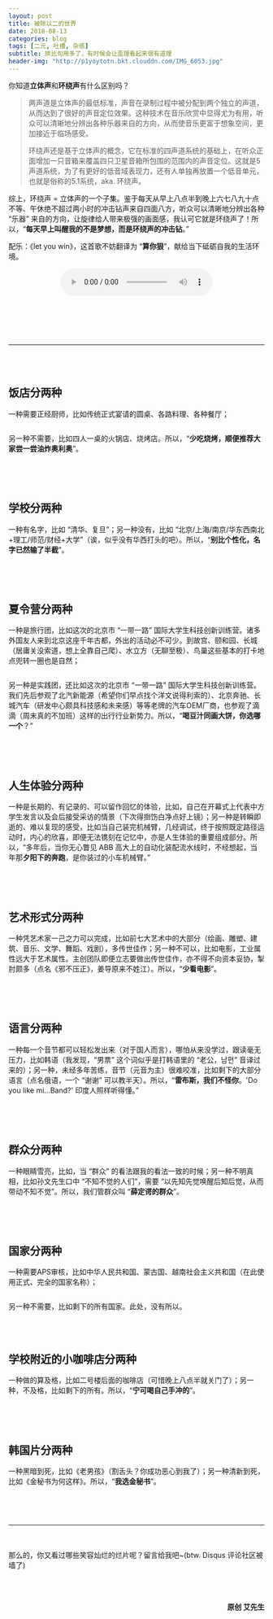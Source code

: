 ```yaml
---
layout: post
title: 被除以二的世界
date: 2018-08-13
categories: blog
tags: [二元, 吐槽, 杂感]
subtitle: 排比句用多了，有时候会让歪理看起来很有道理
header-img: "http://p1yoytotn.bkt.clouddn.com/IMG_6053.jpg"
---
```


你知道**立体声**和**环绕声**有什么区别吗？

>两声道是立体声的最低标准，声音在录制过程中被分配到两个独立的声道，从而达到了很好的声音定位效果。这种技术在音乐欣赏中显得尤为有用，听众可以清晰地分辨出各种乐器来自的方向，从而使音乐更富于想象空间，更加接近于临场感受。
>
>环绕声还是基于立体声的概念，它在标准的四声道系统的基础上，在听众正面增加一只音箱来覆盖四只卫星音箱所包围的范围内的声音定位。这就是5声道系统，为了有更好的低音域表现力，还有人单独再放置一个低音单元，也就是俗称的5.1系统，aka. 环绕声。


综上，环绕声 = 立体声的一个子集。鉴于每天从早上八点半到晚上六七八九十点不等、午休绝不超过两小时的冲击钻声来自四面八方，听众可以清晰地分辨出各种 “乐器” 来自的方向，让旋律给人带来极强的画面感，我认可它就是环绕声了！所以，“**每天早上叫醒我的不是梦想，而是环绕声的冲击钻**。”

配乐：《let you win》，这首歌不妨翻译为 “**算你狠**”，献给当下砥砺自我的生活环境。

<div align="center">
<audio width="100%" height="100%" controls="controls" autoplay="autoplay">
  <source src="http://p1yoytotn.bkt.clouddn.com/Let%20You%20Win-Macy%20Gray.mp3" type="audio/mp3" />
</audio>
</div>

<br><br><br><br>

---

<br><br>

## 饭店分两种

一种需要正经厨师，比如传统正式宴请的圆桌、各路料理、各种餐厅；

<div align="center"><img src="http://p1yoytotn.bkt.clouddn.com/fancy%20restaurant.jpg" alt="" /></div>

另一种不需要，比如四人一桌的火锅店、烧烤店。所以，“**少吃烧烤，顺便推荐大家尝一尝油炸奥利奥**”。
<div align="center"><img src="http://p1yoytotn.bkt.clouddn.com/fried%20oreos.jpg" alt="" /></div>


<br><br>

## 学校分两种


一种有名字，比如 “清华、复旦”；另一种没有，比如 “北京/上海/南京/华东西南北+理工/师范/财经+大学”（诶，似乎没有华西打头的吧）。所以，“**别比个性化，名字已然输了半截**”。
<div align="center"><img src="http://p1yoytotn.bkt.clouddn.com/IMG_6945.PNG" alt="" /></div>



<br><br>

## 夏令营分两种


一种是旅行团，比如这次的北京市 “一带一路” 国际大学生科技创新训练营。诸多外国友人来到北京这座千年古都，外出的活动必不可少。到故宫、颐和园、长城（居庸关没索道，想上全靠自己爬）、水立方（无聊至极）、鸟巢这些基本的打卡地点兜转一圈也是自然；
<div align="center"><img src="http://p1yoytotn.bkt.clouddn.com/group%20photo%20under%20Great%20Wall.jpg" alt="" /></div>




另一种是实践团，还比如这次的北京市 “一带一路” 国际大学生科技创新训练营。我们先后参观了北汽新能源（希望你们早点找个洋文说得利索的）、北京奔驰、长城汽车（研发中心颇具科技感和未来感）等等老牌的汽车OEM厂商，也参观了滴滴（周末真的不加班）这样的出行行业新势力。所以，“**喝豆汁同画大饼，你选哪一个**？”
<div align="center"><img src="http://p1yoytotn.bkt.clouddn.com/GWM%20R%26D%20Center.JPG" alt="" /></div>




<br><br>

## 人生体验分两种


一种是长期的、有记录的、可以留作回忆的体验，比如，自己在开幕式上代表中方学生发言以及会后接受采访的情景（下次得捯饬白净点好上镜）；另一种是转瞬即逝的、难以复现的感受，比如当自己装完机械臂，几经调试，终于按照既定路径运动时，内心的欣喜，即便无法镌刻在记忆中，亦是人生体验的重要组成部分。所以，“多年后，当你无心瞥见 ABB 高大上的自动化装配流水线时，不经想起，当年那**夕阳下的奔跑**，是你装过的小车机械臂。”
<div align="center"><img src="http://p1yoytotn.bkt.clouddn.com/%E7%8E%8B%E5%A4%A7%E9%94%A4.png" alt="" /></div>

<br><br>

## 艺术形式分两种


一种凭艺术家一己之力可以完成，比如前七大艺术中的大部分（绘画、雕塑、建筑、音乐、文学、舞蹈、戏剧），多传世佳作；另一种不可以，比如电影，工业属性远大于艺术属性。主创团队即便立志要做出传世佳作，亦不得不向资本妥协，掣肘颇多（点名《邪不压正》，姜导原来不姓江）。所以，“**少看电影**”。
<div align="center"><img src="http://p1yoytotn.bkt.clouddn.com/%E5%A7%9C%E6%96%87.jpg" alt="" /></div>


<br><br>

## 语言分两种


一种每一个音节都可以轻松发出来（对于国人而言），哪怕从来没学过，跟读毫无压力，比如韩语（我发现，“男票” 这个词似乎是打韩语里的 “老公，남편” 音译过来的）；另一种，未经多年苦练，音节（元音为主）很难咬准，比如剩下的大部分语言（点名俄语，一个 “谢谢” 可以教半天）。所以，“**雷布斯，我们不怪你**。'Do you like mi...Band?' 印度人照样听得懂。”
<div align="center"><img src="http://p1yoytotn.bkt.clouddn.com/Lebs.jpg" alt="" /></div>




<br><br>

## 群众分两种


一种眼睛雪亮，比如，当 “群众” 的看法跟我的看法一致的时候；另一种不明真相，比如孙文先生口中 “不知不觉的人们”，需要 “以先知先觉唤醒后知后觉，从而带动不知不觉”。所以，我们管群众叫 “**薛定谔的群众**”。
<div align="center"><img src="http://p1yoytotn.bkt.clouddn.com/Schroedinger.jpg" alt="" /></div>




<br><br>

## 国家分两种


一种需要APS审核，比如中华人民共和国、蒙古国、越南社会主义共和国（在此使用正式、完全的国家名称）；
<div align="center"><img src="http://p1yoytotn.bkt.clouddn.com/flag%20of%20vietnam.png" alt="" /></div>


另一种不需要，比如剩下的所有国家。此处，没有所以。




<br><br>

## 学校附近的小咖啡店分两种


一种做的算及格，比如二号楼后面的咖啡店（可惜晚上八点半就关门了）；另一种，不及格，比如剩下的所有。所以，“**宁可喝自己手冲的**”。
<div align="center"><img src="http://p1yoytotn.bkt.clouddn.com/sucks.jpg" alt="" /></div>





<br><br>

## 韩国片分两种
一种黑暗到死，比如《老男孩》（割舌头？你成功恶心到我了）；另一种清新到死，比如《金秘书为何这样》。所以，“**我选金秘书**”。
<div align="center"><img src="http://p1yoytotn.bkt.clouddn.com/Secretary%20Kim.jpg" alt="" /></div>

<br><br>

---

<br><br>
那么的，你又看过哪些笑容灿烂的烂片呢？留言给我吧~(btw. Disqus 评论社区被墙了)


<br><br>
<div align="right"><b>原创 艾先生</b></div>
